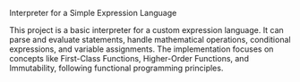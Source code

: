 
Interpreter for a Simple Expression Language

This project is a basic interpreter for a custom expression language. It can parse and evaluate statements, handle mathematical operations, conditional expressions, and variable assignments. The implementation focuses on concepts like First-Class Functions, Higher-Order Functions, and Immutability, following functional programming principles.

